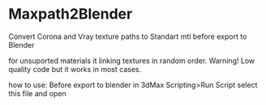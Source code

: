 # Maxpath2Blender
Convert Corona and Vray texture paths to Standart mtl before export to Blender

for unsuported materials it linking textures in random order.
Warning! Low quality code but it works in most cases.

how to use:
Before export to blender
in 3dMax Scripting>Run Script select this file and open
